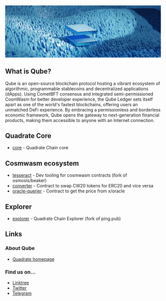 ![Quadrate](https://raw.githubusercontent.com/QuadrateOrg/.github/main/banner.png)
## What is Qube?
Qube is an open-source blockchain protocol hosting a vibrant ecosystem of algorithmic, programmable stablecoins and decentralized applications (dApps). Using CometBFT consensus and integrated semi-permissioned CosmWasm for better developer experience, the Qube Ledger sets itself apart as one of the world's fastest blockchains, offering users an unmatched DeFi experience. By embracing a permissionless and borderless economic framework, Qube opens the gateway to next-generation financial products, making them accessible to anyone with an Internet connection.

## Quadrate Core
* [core](https://github.com/QuadrateOrg/core) - Quadrate Chain core

## Cosmwasm ecosystem
* [tesseract](https://github.com/QuadrateOrg/tesseract) - Dev tooling for cosmwasm contracts (fork of osmosis/beaker)
* [converter](https://github.com/QuadrateOrg/quadrate-converter-contracts) - Contract to swap CW20 tokens for ERC20 and vice versa
* [oracle-querier](https://github.com/QuadrateOrg/quadrate-oracle-querier) - Contract to get the price from x/oracle

## Explorer
* [explorer](https://github.com/QuadrateOrg/explorer) - Quadrate Chain Explorer (fork of ping.pub)

## Links
### About Qube

- [Quadrate homepage](https://quadrate.org/)

### Find us on...

- [Linktree](https://linktr.ee/Quadrate)
- [Twitter](https://twitter.com/QubeLedger)
- [Telegram](https://t.me/QubeLedger)

